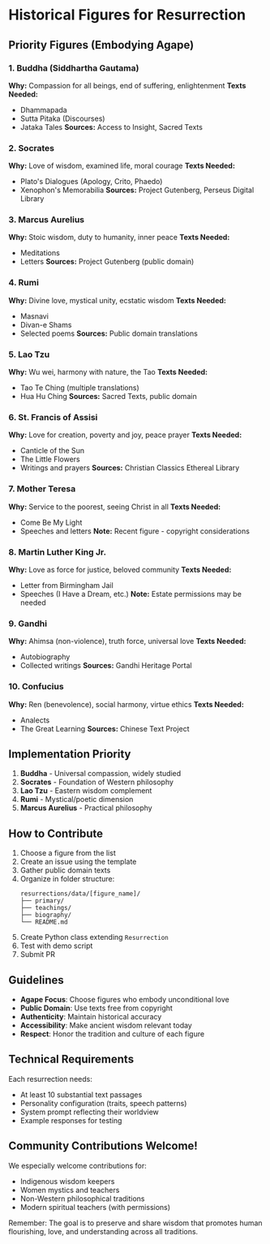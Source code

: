 # Historical Figures for Resurrection

## Priority Figures (Embodying Agape)

### 1. Buddha (Siddhartha Gautama)
**Why:** Compassion for all beings, end of suffering, enlightenment
**Texts Needed:**
- Dhammapada
- Sutta Pitaka (Discourses)
- Jataka Tales
**Sources:** Access to Insight, Sacred Texts

### 2. Socrates
**Why:** Love of wisdom, examined life, moral courage
**Texts Needed:**
- Plato's Dialogues (Apology, Crito, Phaedo)
- Xenophon's Memorabilia
**Sources:** Project Gutenberg, Perseus Digital Library

### 3. Marcus Aurelius
**Why:** Stoic wisdom, duty to humanity, inner peace
**Texts Needed:**
- Meditations
- Letters
**Sources:** Project Gutenberg (public domain)

### 4. Rumi
**Why:** Divine love, mystical unity, ecstatic wisdom
**Texts Needed:**
- Masnavi
- Divan-e Shams
- Selected poems
**Sources:** Public domain translations

### 5. Lao Tzu
**Why:** Wu wei, harmony with nature, the Tao
**Texts Needed:**
- Tao Te Ching (multiple translations)
- Hua Hu Ching
**Sources:** Sacred Texts, public domain

### 6. St. Francis of Assisi
**Why:** Love for creation, poverty and joy, peace prayer
**Texts Needed:**
- Canticle of the Sun
- The Little Flowers
- Writings and prayers
**Sources:** Christian Classics Ethereal Library

### 7. Mother Teresa
**Why:** Service to the poorest, seeing Christ in all
**Texts Needed:**
- Come Be My Light
- Speeches and letters
**Note:** Recent figure - copyright considerations

### 8. Martin Luther King Jr.
**Why:** Love as force for justice, beloved community
**Texts Needed:**
- Letter from Birmingham Jail
- Speeches (I Have a Dream, etc.)
**Note:** Estate permissions may be needed

### 9. Gandhi
**Why:** Ahimsa (non-violence), truth force, universal love
**Texts Needed:**
- Autobiography
- Collected writings
**Sources:** Gandhi Heritage Portal

### 10. Confucius
**Why:** Ren (benevolence), social harmony, virtue ethics
**Texts Needed:**
- Analects
- The Great Learning
**Sources:** Chinese Text Project

## Implementation Priority

1. **Buddha** - Universal compassion, widely studied
2. **Socrates** - Foundation of Western philosophy
3. **Lao Tzu** - Eastern wisdom complement
4. **Rumi** - Mystical/poetic dimension
5. **Marcus Aurelius** - Practical philosophy

## How to Contribute

1. Choose a figure from the list
2. Create an issue using the template
3. Gather public domain texts
4. Organize in folder structure:
   ```
   resurrections/data/[figure_name]/
   ├── primary/
   ├── teachings/
   ├── biography/
   └── README.md
   ```
5. Create Python class extending `Resurrection`
6. Test with demo script
7. Submit PR

## Guidelines

- **Agape Focus**: Choose figures who embody unconditional love
- **Public Domain**: Use texts free from copyright
- **Authenticity**: Maintain historical accuracy
- **Accessibility**: Make ancient wisdom relevant today
- **Respect**: Honor the tradition and culture of each figure

## Technical Requirements

Each resurrection needs:
- At least 10 substantial text passages
- Personality configuration (traits, speech patterns)
- System prompt reflecting their worldview
- Example responses for testing

## Community Contributions Welcome!

We especially welcome contributions for:
- Indigenous wisdom keepers
- Women mystics and teachers
- Non-Western philosophical traditions
- Modern spiritual teachers (with permissions)

Remember: The goal is to preserve and share wisdom that promotes human flourishing, love, and understanding across all traditions.